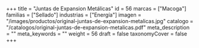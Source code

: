 +++
title = "Juntas de Expansion Metálicas"
id = 56
marcas = ["Macoga"]
familias = ["Sellado"]
industrias = ["Energía"]
imagen = "/images/productos/original-juntas-de-expansion-metalicas.jpg"
catalogo = "/catalogos/original-juntas-de-expansion-metalicas.pdf"
meta_description = ""
meta_keywords = ""
weight = 56
draft = false
taxonomyCover = false
+++
